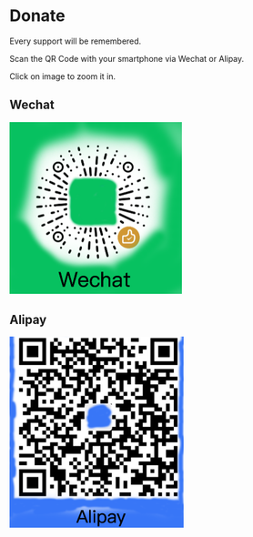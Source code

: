 # Donate

Every support will be remembered.

Scan the QR Code with your smartphone via Wechat or Alipay.

Click on image to zoom it in.

## Wechat

[<img src="../assets/images/wechat.png" alt="Wechat" style="zoom:50%;" />](../assets/images/wechat.png)

## Alipay

[<img src="../assets/images/alipay.png" alt="Alipay" style="zoom:43%;" />](../assets/images/alipay.png)